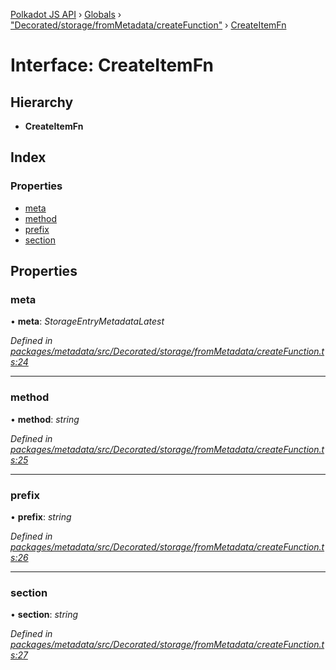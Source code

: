 [Polkadot JS API](../README.md) › [Globals](../globals.md) › ["Decorated/storage/fromMetadata/createFunction"](../modules/_decorated_storage_frommetadata_createfunction_.md) › [CreateItemFn](_decorated_storage_frommetadata_createfunction_.createitemfn.md)

# Interface: CreateItemFn

## Hierarchy

* **CreateItemFn**

## Index

### Properties

* [meta](_decorated_storage_frommetadata_createfunction_.createitemfn.md#meta)
* [method](_decorated_storage_frommetadata_createfunction_.createitemfn.md#method)
* [prefix](_decorated_storage_frommetadata_createfunction_.createitemfn.md#prefix)
* [section](_decorated_storage_frommetadata_createfunction_.createitemfn.md#section)

## Properties

###  meta

• **meta**: *StorageEntryMetadataLatest*

*Defined in [packages/metadata/src/Decorated/storage/fromMetadata/createFunction.ts:24](https://github.com/polkadot-js/api/blob/e8cd8c944/packages/metadata/src/Decorated/storage/fromMetadata/createFunction.ts#L24)*

___

###  method

• **method**: *string*

*Defined in [packages/metadata/src/Decorated/storage/fromMetadata/createFunction.ts:25](https://github.com/polkadot-js/api/blob/e8cd8c944/packages/metadata/src/Decorated/storage/fromMetadata/createFunction.ts#L25)*

___

###  prefix

• **prefix**: *string*

*Defined in [packages/metadata/src/Decorated/storage/fromMetadata/createFunction.ts:26](https://github.com/polkadot-js/api/blob/e8cd8c944/packages/metadata/src/Decorated/storage/fromMetadata/createFunction.ts#L26)*

___

###  section

• **section**: *string*

*Defined in [packages/metadata/src/Decorated/storage/fromMetadata/createFunction.ts:27](https://github.com/polkadot-js/api/blob/e8cd8c944/packages/metadata/src/Decorated/storage/fromMetadata/createFunction.ts#L27)*

